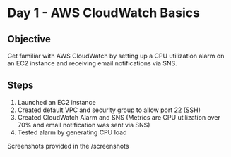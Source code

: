 # Day 1 - AWS CloudWatch Basics

## Objective

Get familiar with AWS CloudWatch by setting up a CPU utilization alarm on an EC2 instance and receiving email notifications via SNS.

## Steps

1. Launched an EC2 instance
2. Created default VPC and security group to allow port 22 (SSH)
3. Created CloudWatch Alarm and SNS (Metrics are CPU utilization over 70% and email notification was sent via SNS)
4. Tested alarm by generating CPU load

Screenshots provided in the /screenshots
